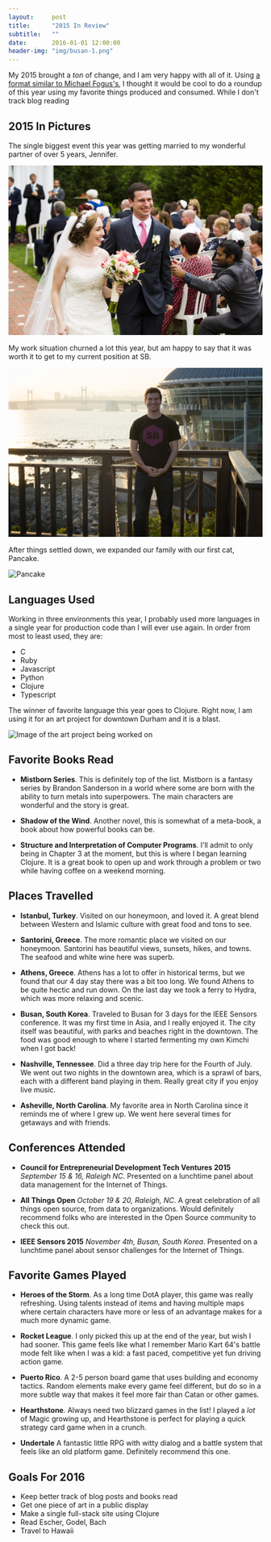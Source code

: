 ```yaml
---
layout:     post
title:      "2015 In Review"
subtitle:   ""
date:       2016-01-01 12:00:00
header-img: "img/busan-1.png"
---
```


My 2015 brought a _ton_ of change, and I am very happy with all of it. Using [a format similar to Michael
Fogus's](http://blog.fogus.me/2015/12/29/the-best-things-and-stuff-of-2015/), I thought it would
be cool to do a roundup of this year using my favorite things produced and consumed. While I don't
track blog reading

## 2015 In Pictures

The single biggest event this year was getting married to my wonderful partner of over 5 years, Jennifer.

![Wedding Picture](/img/jb_353.png)

My work situation churned a lot this year, but am happy to say that it was worth it to get to my
current position at SB.

![Picture in SmashingBoxes shirt in Busan](/img/busan-3-19.jpg)

After things settled down, we expanded our family with our first cat, Pancake.

![Pancake](/img/pancake-3.png)

## Languages Used

Working in three environments this year, I probably used more languages in a single year for
production code than I will ever use again. In order from most to least used, they are:

- C
- Ruby
- Javascript
- Python
- Clojure
- Typescript

The winner of favorite language this year goes to Clojure. Right now, I am using it for an art project
for downtown Durham and it is a blast.

![Image of the art project being worked on](https://giant.gfycat.com/IdioticHarshCentipede.gif)

## Favorite Books Read

- **Mistborn Series**. This is definitely top of the list. Mistborn is a fantasy series by Brandon
  Sanderson in a world where some are born with the ability to turn metals into superpowers. The main
  characters are wonderful and the story is great.

- **Shadow of the Wind**. Another novel, this is somewhat of a meta-book, a book about how powerful
  books can be.

- **Structure and Interpretation of Computer Programs**. I'll admit to only being in Chapter 3 at the
  moment, but this is where I began learning Clojure. It is a great book to open up and work through
  a problem or two while having coffee on a weekend morning.

## Places Travelled

- **Istanbul, Turkey**.
  Visited on our honeymoon, and loved it. A great blend between Western and Islamic culture with great
  food and tons to see.

- **Santorini, Greece**.
  The more romantic place we visited on our honeymoon. Santorini has beautiful views, sunsets, hikes,
  and towns. The seafood and white wine here was superb.

- **Athens, Greece**.
  Athens has a lot to offer in historical terms, but we found that our 4 day stay there was a bit too
  long. We found Athens to be quite hectic and run down. On the last day we took a ferry to Hydra,
  which was more relaxing and scenic.

- **Busan, South Korea**.
  Traveled to Busan for 3 days for the IEEE Sensors conference. It was my first time in Asia, and I
  really enjoyed it. The city itself was beautiful, with parks and beaches right in the downtown.
  The food was good enough to where I started fermenting my own Kimchi when I got back!

- **Nashville, Tennessee**.
  Did a three day trip here for the Fourth of July. We went out two nights in the downtown area,
  which is a sprawl of bars, each with a different band playing in them. Really great city if you
  enjoy live music.

- **Asheville, North Carolina**.
  My favorite area in North Carolina since it reminds me of where I grew up. We went here several times
  for getaways and with friends.

## Conferences Attended

- **Council for Entrepreneurial Development Tech Ventures 2015** _September 15 & 16, Raleigh NC_.
  Presented on a lunchtime panel about data management for the Internet of Things.

- **All Things Open** _October 19 & 20, Raleigh, NC_.
  A great celebration of all things open source, from data to organizations. Would definitely recommend
  folks who are interested in the Open Source community to check this out.

- **IEEE Sensors 2015** _November 4th, Busan, South Korea_.
  Presented on a lunchtime panel about sensor challenges for the Internet of Things.

## Favorite Games Played

- **Heroes of the Storm**.
  As a long time DotA player, this game was really refreshing. Using talents instead of items and
  having multiple maps where certain characters have more or less of an advantage makes for a much
  more dynamic game.

- **Rocket League**.
  I only picked this up at the end of the year, but wish I had sooner. This game feels like what I
  remember Mario Kart 64's battle mode felt like when I was a kid: a fast paced, competitive yet fun
  driving action game.

- **Puerto Rico**.
  A 2-5 person board game that uses building and economy tactics. Random elements make every game feel
  different, but do so in a more subtle way that makes it feel more fair than Catan or other games.

- **Hearthstone**.
  Always need two blizzard games in the list! I played a _lot_ of Magic growing up, and Hearthstone
  is perfect for playing a quick strategy card game when in a crunch.

- **Undertale**
  A fantastic little RPG with witty dialog and a battle system that feels like an old platform game.
  Definitely recommend this one.

## Goals For 2016

- Keep better track of blog posts and books read
- Get one piece of art in a public display
- Make a single full-stack site using Clojure
- Read Escher, Godel, Bach
- Travel to Hawaii
